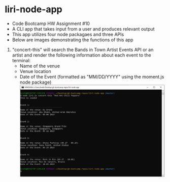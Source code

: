 # liri-node-app
- Code Bootcamp HW Assignment #10
- A CLI app that takes input from a user and produces relevant output
- This app utilizes four node packagaes and three APIs
- Below are images demonstrating the functions of this app
1.  "concert-this" will search the Bands in Town Artist Events API or an artist and render the following information about each event to the terminal:
    - Name of the venue
    - Venue location
    - Date of the Event (formatted as "MM/DD/YYYY" using the moment.js node package)
![Screenshot](./assets/images/concert-this-1.jpg)
